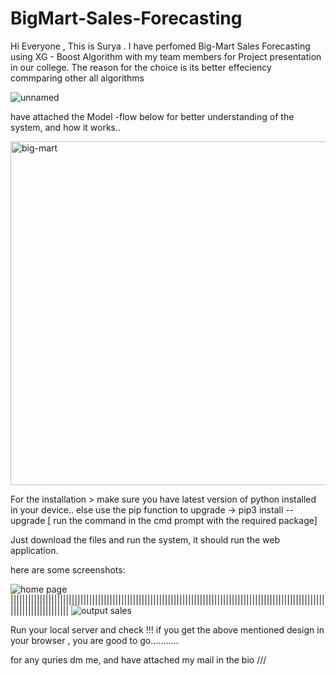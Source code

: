 # BigMart-Sales-Forecasting

Hi Everyone , This is Surya . 
I have perfomed Big-Mart Sales Forecasting using XG - Boost Algorithm with my team members for Project presentation in our college.
The reason for the choice is its better effeciency commparing other all algorithms 

![unnamed](https://user-images.githubusercontent.com/83171692/221587094-8a9429a6-7629-4ada-b57f-3cd67ef53b69.png)

have attached the Model -flow below for better understanding of the system, and how it works..

<img width="550" alt="big-mart" src="https://user-images.githubusercontent.com/83171692/221587424-5b72b3f8-c229-4286-8901-0efb18d9454f.png">



For the installation > make sure you have latest version of python installed in your device.. else use the pip function to upgrade
->  pip3 install --upgrade <package name>  [ run the command in the cmd prompt with the required package]

Just download the files and run the system, it should run  the web application.

here are some screenshots:

![home page](https://user-images.githubusercontent.com/83171692/221588027-ccdc8302-81cc-4a5a-bb7a-e8f426b450c0.JPG)
||||||||||||||||||||||||||||||||||||||||||||||||||||||||||||||||||||||||||||||||||||||||||||||||||||||||||||||||||||||||||||||||
![output sales](https://user-images.githubusercontent.com/83171692/221588034-3aa1302d-bb6a-4214-bf05-4bbc6b744424.JPG)

Run your local server and check !!!
if you get the above mentioned design in your browser , you are good to go...........


for any quries dm me, and have attached  my mail in the bio ///
